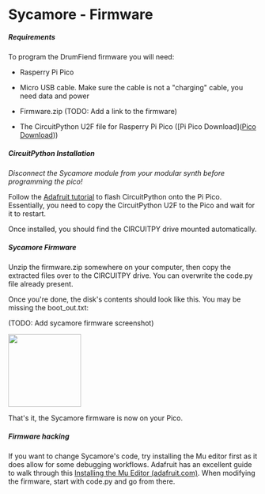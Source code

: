 # Sycamore - Firmware

##### Requirements

To program the DrumFiend firmware you will need:

- Rasperry Pi Pico

- Micro USB cable. Make sure the cable is not a "charging" cable, you need data and power

- Firmware.zip (TODO: Add a link to the firmware)

- The CircuitPython U2F file for Rasperry Pi Pico ([Pi Pico Download]([Pico Download](https://circuitpython.org/board/raspberry_pi_pico/)))

##### CircuitPython Installation

*Disconnect the Sycamore module from your modular synth before programming the pico!*

Follow the [Adafruit tutorial]((https://learn.adafruit.com/getting-started-with-raspberry-pi-pico-circuitpython/circuitpython)) to flash CircuitPython onto the Pi Pico. Essentially, you need to copy the CircuitPython U2F to the Pico and wait for it to restart.

Once installed, you should find the CIRCUITPY drive mounted automatically.

##### Sycamore Firmware

Unzip the firmware.zip somewhere on your computer, then copy the extracted files over to the CIRCUITPY drive. You can overwrite the code.py file already present.

Once you're done, the disk's contents should look like this. You may be missing the boot_out.txt:

(TODO: Add sycamore firmware screenshot)

<img title="" src="images/firmware-2.png" alt="" width="147">

That's it, the Sycamore firmware is now on your Pico.

##### Firmware hacking

If you want to change Sycamore's code, try installing the Mu editor first as it does allow for some debugging workflows. Adafruit has an excellent guide to walk through this [Installing the Mu Editor (adafruit.com)](https://learn.adafruit.com/welcome-to-circuitpython/installing-mu-editor). When modifying the firmware, start with code.py and go from there.
